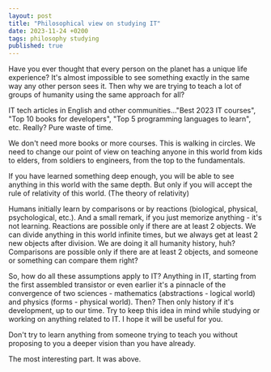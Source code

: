 ```yaml
---
layout: post
title: "Philosophical view on studying IT"
date: 2023-11-24 +0200
tags: philosophy studying
published: true
---
```


Have you ever thought that every person on the planet has a unique life experience? 
It's almost impossible to see something exactly in the same way any other person sees it. Then why we are trying to teach a lot of groups of humanity using the same approach for all?

IT tech articles in English and other communities..."Best 2023 IT courses", "Top 10 books for developers", "Top 5 programming languages to learn", etc.
Really? Pure waste of time.

We don't need more books or more courses. This is walking in circles.
We need to change our point of view on teaching anyone in this world from kids to elders, from soldiers to engineers, from the top to the fundamentals.

If you have learned something deep enough, you will be able to see anything in this world with the same depth. But only if you will accept the rule of relativity of this world. (The theory of relativity)

Humans initially learn by comparisons or by reactions (biological, physical, psychological, etc.). And a small remark, if you just memorize anything - it's not learning.
Reactions are possible only if there are at least 2 objects. We can divide anything in this world infinite times, but we always get at least 2 new objects after division. We are doing it all humanity history, huh?
Comparisons are possible only if there are at least 2 objects, and someone or something can compare them right?

So, how do all these assumptions apply to IT? Anything in IT, starting from the first assembled transistor or even earlier it's a pinnacle of the convergence of two sciences - mathematics (abstractions - logical world) and physics (forms - physical world). Then? Then only history if it's development, up to our time.
Try to keep this idea in mind while studying or working on anything related to IT. I hope it will be useful for you.

Don't try to learn anything from someone trying to teach you without proposing to you a deeper vision than you have already.

The most interesting part.
It was above.
